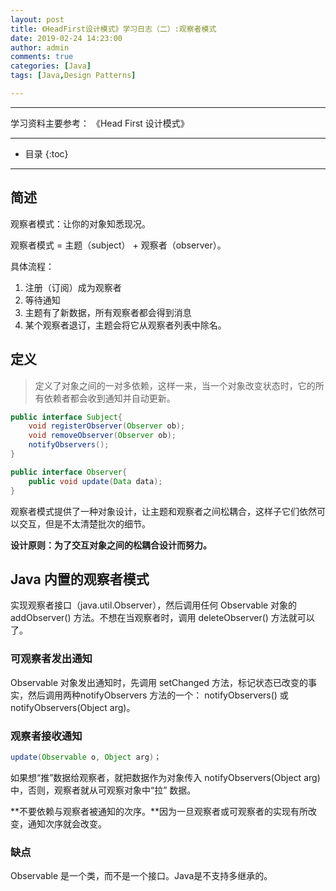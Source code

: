 ```yaml
---
layout: post
title: 《HeadFirst设计模式》学习日志（二）:观察者模式
date: 2019-02-24 14:23:00
author: admin
comments: true
categories: [Java]
tags: [Java,Design Patterns]

---
```




<!-- more -->

------

学习资料主要参考： 《Head First 设计模式》

------




* 目录
{:toc}

------

## 简述

观察者模式：让你的对象知悉现况。

观察者模式 = 主题（subject） + 观察者（observer）。

具体流程：

1. 注册（订阅）成为观察者
2. 等待通知
3. 主题有了新数据，所有观察者都会得到消息
4. 某个观察者退订，主题会将它从观察者列表中除名。

## 定义

> 定义了对象之间的一对多依赖，这样一来，当一个对象改变状态时，它的所有依赖者都会收到通知并自动更新。

```java
public interface Subject{
    void registerObserver(Observer ob);
    void removeObserver(Observer ob);
    notifyObservers();
}

public interface Observer{
    public void update(Data data);
}
```

观察者模式提供了一种对象设计，让主题和观察者之间松耦合，这样子它们依然可以交互，但是不太清楚批次的细节。

**设计原则：为了交互对象之间的松耦合设计而努力。**

## Java 内置的观察者模式

实现观察者接口（java.util.Observer），然后调用任何 Observable 对象的 addObserver() 方法。不想在当观察者时，调用 deleteObserver() 方法就可以了。

### 可观察者发出通知

Observable 对象发出通知时，先调用 setChanged 方法，标记状态已改变的事实，然后调用两种notifyObservers 方法的一个： notifyObservers() 或 notifyObservers(Object arg)。

### 观察者接收通知

```java
update(Observable o, Object arg)；
```

如果想“推”数据给观察者，就把数据作为对象传入 notifyObservers(Object arg) 中，否则，观察者就从可观察对象中“拉” 数据。

**不要依赖与观察者被通知的次序。**因为一旦观察者或可观察者的实现有所改变，通知次序就会改变。

### 缺点

Observable 是一个类，而不是一个接口。Java是不支持多继承的。



